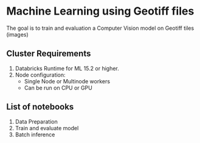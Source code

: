 # Machine Learning using Geotiff files
The goal is to train and evaluation a Computer Vision model on Geotiff tiles (images)

## Cluster Requirements
1. Databricks Runtime for ML 15.2 or higher.
2. Node configuration:
    - Single Node or Multinode workers 
    - Can be run on CPU or GPU

## List of notebooks
1. Data Preparation
2. Train and evaluate model
3. Batch inference
